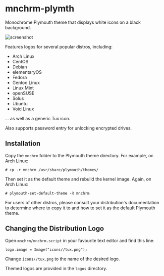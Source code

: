 # mnchrm-plymth

Monochrome Plymouth theme that displays white icons on a black background.

![screenshot](https://github.com/qcloutier/mnchrm-plymth/screenshot.png?raw=true)

Features logos for several popular distros, including:

- Arch Linux
- CentOS
- Debian
- elementaryOS
- Fedora
- Gentoo Linux
- Linux Mint
- openSUSE
- Solus
- Ubuntu
- Void Linux

... as well as a generic Tux icon.

Also supports password entry for unlocking encrypted drives.

## Installation

Copy the `mnchrm` folder to the Plymouth theme directory.
For example, on Arch Linux:

    # cp -r mnchrm /usr/share/plymouth/themes/

Then set it as the default theme and rebuild the kernel image.
Again, on Arch Linux:

    # plymouth-set-default-theme -R mnchrm

For users of other distros, please consult your distribution's documentation 
to determine where to copy it to and how to set it as the default Plymouth theme.

## Changing the Distribution Logo

Open `mnchrm/mnchrm.script` in your favourite text editor and find this line:

```
logo.image = Image("icons//tux.png");
```

Change `icons//tux.png` to the name of the desired logo.

Themed logos are provided in the `logos` directory.

